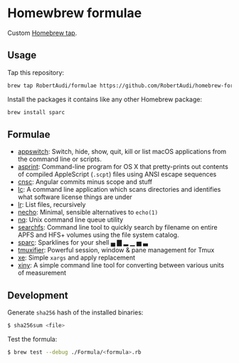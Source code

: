 Homewbrew formulae
==================

Custom [Homebrew tap].

[Homebrew tap]: https://github.com/Homebrew/brew/blob/master/docs/Taps.md

Usage
-----

Tap this repository:

```sh
brew tap RobertAudi/formulae https://github.com/RobertAudi/homebrew-formulae.git
```

Install the packages it contains like any other Homebrew package:

```sh
brew install sparc
```

Formulae
--------

- [appswitch][]: Switch, hide, show, quit, kill or list macOS applications from the command line or scripts.
- [asprint][]: Command-line program for OS X that pretty-prints out contents of compiled AppleScript (`.scpt`) files using ANSI escape sequences
- [cnsc][]: Angular commits minus scope and stuff
- [lc][]: A command line application which scans directories and identifies what software license things are under
- [lr][]: List files, recursively
- [necho][]: Minimal, sensible alternatives to `echo(1)`
- [nq][]: Unix command line queue utility
- [searchfs][]: Command line tool to quickly search by filename on entire APFS and HFS+ volumes using the file system catalog.
- [sparc][]: Sparklines for your shell ▄ ▇ ▂ ▁ ▅ ▃
- [tmuxifier][]: Powerful session, window & pane management for Tmux
- [xe][]: Simple `xargs` and apply replacement
- [xiny][]: A simple command line tool for converting between various units of measurement

[appswitch]: https://sabi.net/nriley/software/#appswitch
[asprint]: http://hasseg.org/asprint
[cnsc]: https://github.com/RobertAudi/cnsc
[lc]: https://github.com/boyter/lc
[lr]: https://github.com/chneukirchen/lr
[necho]: https://github.com/chneukirchen/necho
[nq]: https://github.com/chneukirchen/nq
[searchfs]: https://sveinbjorn.org/searchfs
[sparc]: https://github.com/RobertAudi/sparc
[tmuxifier]: https://github.com/jimeh/tmuxifier
[xe]: https://github.com/chneukirchen/xe
[xiny]: https://xiny.sh/

Development
-----------

Generate `sha256` hash of the installed binaries:

```sh
$ sha256sum <file>
```

Test the formula:

```sh
$ brew test --debug ./Formula/<formula>.rb
```

